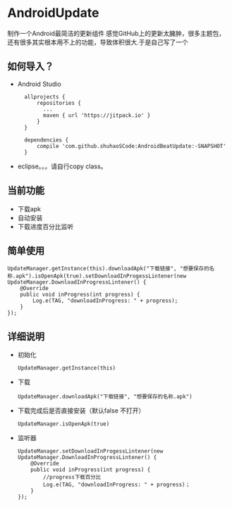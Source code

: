 # AndroidUpdate
制作一个Android最简洁的更新组件
感觉GitHub上的更新太臃肿，很多主题包，还有很多其实根本用不上的功能，导致体积很大.于是自己写了一个
## 如何导入？

* Android Studio

		allprojects {
			repositories {
			  ...
			  maven { url 'https://jitpack.io' }
			}
		}
		  
		dependencies {
			compile 'com.github.shuhaoSCode:AndroidBeatUpdate:-SNAPSHOT'
		}

* eclipse。。。请自行copy class。

## 当前功能
* 下载apk
* 自动安装
* 下载进度百分比监听

## 简单使用

	UpdateManager.getInstance(this).downloadApk("下载链接", "想要保存的名称.apk").isOpenApk(true).setDownloadInProgessLintener(new UpdateManager.DownloadInProgressLintener() {
        @Override
        public void inProgress(int progress) {
            Log.e(TAG, "downloadInProgress: " + progress);
        }
    });

## 详细说明
* 初始化
	
	```
	UpdateManager.getInstance(this)
	```
* 下载
 
	```
	UpdateManager.downloadApk("下载链接", "想要保存的名称.apk")
	```
* 下载完成后是否直接安装（默认false 不打开）

	```
	UpdateManager.isOpenApk(true) 
	```
* 监听器

	```
	UpdateManager.setDownloadInProgessLintener(new UpdateManager.DownloadInProgressLintener() {
        @Override
        public void inProgress(int progress) {
        	//progress下载百分比
            Log.e(TAG, "downloadInProgress: " + progress)；
        }
    });
	```
